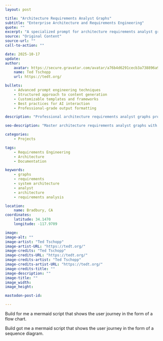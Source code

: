 ```yaml
---
layout: post

title: "Architecture Requirements Analyst Graphs"
subtitle: "Enterprise Architecture and Requirements Engineering"
quote: ""
excerpt: "A specialized prompt for architecture requirements analyst graphs with advanced AI capabilities and structured output formatting."
source: "Original Content"
source-url: ""
call-to-action: ""

date: 2025-10-17
update:
author:
    avatar: https://secure.gravatar.com/avatar/a76b4d6291cecb3a738896a971bfb903?s=512&d=mp&r=g
    name: Ted Tschopp
    url: https://tedt.org/

bullets:
    - Advanced prompt engineering techniques
    - Structured approach to content generation
    - Customizable templates and frameworks
    - Best practices for AI interaction
    - Professional-grade output formatting

description: "Professional architecture requirements analyst graphs prompt designed for high-quality content generation and structured analysis."

seo-description: "Master architecture requirements analyst graphs with this comprehensive AI prompt featuring structured templates and best practices."

categories: 
    - Projects

tags: 
    - Requirements Engineering
    - Architecture
    - Documentation

keywords: 
    - graphs
    - requirements
    - system architecture
    - analyst
    - architecture
    - requirements analysis

location:
    name: Bradbury, CA
coordinates:
    latitude: 34.1470
    longitude: -117.9709

image: 
image-alt: ""
image-artist: "Ted Tschopp"
image-artist-URL: "https://tedt.org/"
image-credits: "Ted Tschopp"
image-credits-URL: "https://tedt.org/"
image-credits-artist: "Ted Tschopp"
image-credits-artist-URL: "https://tedt.org/"
image-credits-title: ""
image-description: ""
image-title: ""
image_width: 
image_height: 

mastodon-post-id: 

---
```


Build for me a mermaid script that shows the user journey in the form of a flow chart. 

Build got me a mermaid script that shows the user journey in the form of a sequence diagram.